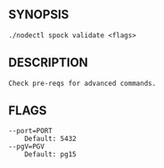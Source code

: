## SYNOPSIS
    ./nodectl spock validate <flags>
 
## DESCRIPTION
    Check pre-reqs for advanced commands.
 
## FLAGS
    --port=PORT
        Default: 5432
    --pgV=PGV
        Default: pg15
